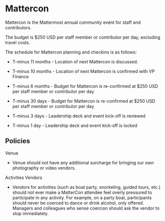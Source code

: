 # Mattercon

Mattercon is the Mattermost annual community event for staff and contributors. 

The budget is $250 USD per staff member or contributor per day, excluding travel costs. 

The schedule for Mattercon planning and checkins is as follows: 

- T-minus 11 months - Location of next Mattercon is discussed.

- T-minus 10 months - Location of next Mattercon is confirmed with VP Finance 

- T-minus 6 months - Budget for Mattercon is re-confirmed at $250 USD per staff member or contributor per day 

- T-minus 30 days - Budget for Mattercon is re-confirmed at $250 USD per staff member or contributor per day  

- T-minus 3 days - Leadership deck and event kick-off is reviewed
  
- T-minus 1 day - Leadership deck and event kick-off is locked  

## Policies 

Venue
- Venue should not have any additional surcharge for bringing our own photography or video vendors.

Activities Vendors 
- Vendors for activities (such as boat party, snorkeling, guided tours, etc.) should not ever make a MatterCon attendee feel overly pressured to participate in any activity. For example, on a party boat, participants should never be coerced to dance or drink alcohol, only offered. Managers and colleagues who sense coercion should ask the vendor to stop immediately. 
